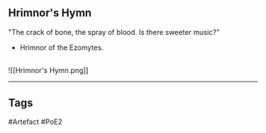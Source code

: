## Hrimnor's Hymn
"The crack of bone, the spray of blood.
Is there sweeter music?"
- Hrimnor of the Ezomytes.
##
![[Hrimnor's Hymn.png]]

---
## Tags
#Artefact
#PoE2